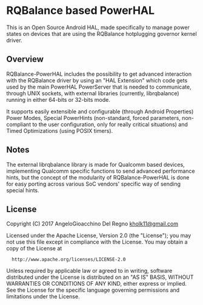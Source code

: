 # RQBalance based PowerHAL #

This is an Open Source Android HAL, made specifically to manage power states
on devices that are using the RQBalance hotplugging governor kernel driver.

## Overview ##

RQBalance-PowerHAL includes the possibility to get advanced interaction with
the RQBalance driver by using an "HAL Extension" which code gets used by the
main PowerHAL PowerServer that is needed to communicate, through UNIX sockets,
with external libraries (currently, librqbalance) running in either 64-bits or
32-bits mode.

It supports easily extensible and configurable (through Android Properties)
Power Modes, Special PowerHints (non-standard, forced parameters,
non-compliant to the user configuration, only for really critical situations)
and Timed Optimizations (using POSIX timers).


## Notes ##

The external librqbalance library is made for Qualcomm based devices,
implementing Qualcomm specific functions to send advanced performance hints,
but the concept of the modularity of RQBalance-PowerHAL is done for easy
porting across various SoC vendors' specific way of sending special hints.


## License ##

Copyright (C) 2017 AngeloGioacchino Del Regno <kholk11@gmail.com>

Licensed under the Apache License, Version 2.0 (the "License");
you may not use this file except in compliance with the License.
You may obtain a copy of the License at

      http://www.apache.org/licenses/LICENSE-2.0

Unless required by applicable law or agreed to in writing, software
distributed under the License is distributed on an "AS IS" BASIS,
WITHOUT WARRANTIES OR CONDITIONS OF ANY KIND, either express or implied.
See the License for the specific language governing permissions and
limitations under the License.
